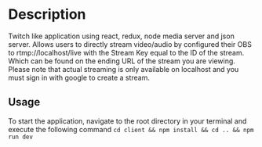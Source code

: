 # Description
Twitch like application using react, redux, node media server and json server. Allows users to directly stream video/audio by configured their OBS to rtmp://localhost/live with the Stream Key equal to the ID of the stream. Which can be found on the ending URL of the stream you are viewing. Please note that actual streaming is only available on localhost and you must sign in with google to create a stream.

## Usage
To start the application, navigate to the root directory in your terminal and execute the following command ```cd client && npm install && cd .. && npm run dev```
